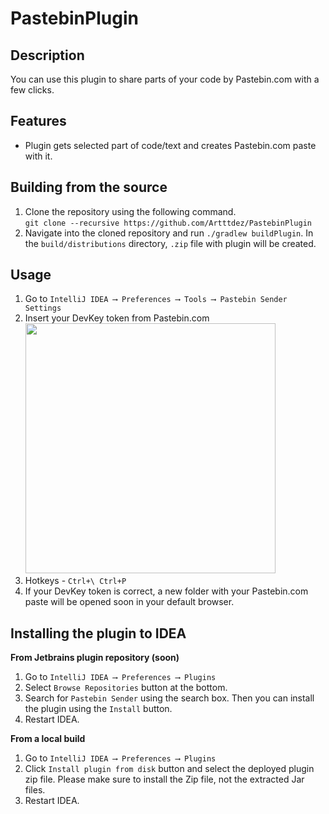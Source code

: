 # PastebinPlugin
Description
-----------------------------------
You can use this plugin to share parts of your code by Pastebin.com with a few clicks.

Features
-----------------------------------
* Plugin gets selected part of code/text and creates Pastebin.com paste with it.


Building from the source
-----------------------------------
1. Clone the repository using the following command. <br>
   `git clone --recursive https://github.com/Artttdez/PastebinPlugin`
2. Navigate into the cloned repository and run `./gradlew buildPlugin`. In the `build/distributions` directory, `.zip` file with plugin will be created.

Usage
-----------------------------------
1. Go to `IntelliJ IDEA ⟶ Preferences ⟶ Tools ⟶ Pastebin Sender Settings` 
2. Insert your DevKey token from Pastebin.com
    <br>
    <img src="https://sun9-36.userapi.com/impg/2_erjs_S3dibTsiMFM0GGM-L1mh2L6q410gyJw/guvOnPDo-78.jpg?size=1960x1462&quality=96&sign=9bd131c58af70292875d3b174fa00e21&type=album" width="400px">
3. Hotkeys - `Ctrl+\ Ctrl+P`
4. If your DevKey token is correct, a new folder with your Pastebin.com paste will be opened soon in your default browser. 

Installing the plugin to IDEA
-----------------------------------

**From Jetbrains plugin repository (soon)**
1. Go to `IntelliJ IDEA ⟶ Preferences ⟶ Plugins`
2. Select `Browse Repositories` button at the bottom.
3. Search for `Pastebin Sender` using the search box. Then you can install the plugin using the `Install` button.
4. Restart IDEA.

**From a local build**
1. Go to `IntelliJ IDEA ⟶ Preferences ⟶ Plugins`
2. Click `Install plugin from disk` button and select the deployed plugin zip file. Please make sure to install the Zip file, not the extracted Jar files.
3. Restart IDEA.